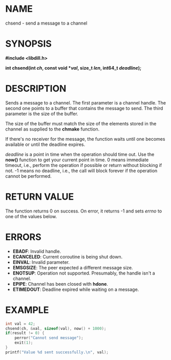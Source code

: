 # NAME

chsend - send a message to a channel

# SYNOPSIS

**#include &lt;libdill.h>**

**int chsend(int ***ch*, **const void** \*_val_**, size_t **_len_**, int64_t **_deadline_**);**

# DESCRIPTION

Sends a message to a channel. The first parameter is a channel handle. The second one points to a buffer that contains the message to send. The third parameter is the size of the buffer.

The size of the buffer must match the size of the elements stored in the channel as supplied to the **chmake** function.

If there's no receiver for the message, the function waits until one becomes available or until the deadline expires.

_deadline_ is a point in time when the operation should time out. Use the **now()** function to get your current point in time. 0 means immediate timeout, i.e., perform the operation if possible or return without blocking if not. -1 means no deadline, i.e., the call will block forever if the operation cannot be performed.

# RETURN VALUE

The function returns 0 on success. On error, it returns -1 and sets _errno_ to one of the values below.

# ERRORS

* **EBADF**: Invalid handle.
* **ECANCELED**: Current coroutine is being shut down.
* **EINVAL**: Invalid parameter.
* **EMSGSIZE**: The peer expected a different message size.
* **ENOTSUP**: Operation not supported. Presumably, the handle isn't a channel.
* **EPIPE**: Channel has been closed with **hdone**.
* **ETIMEDOUT**: Deadline expired while waiting on a message.

# EXAMPLE

```c
int val = 42;
chsend(ch, &val, sizeof(val), now() + 1000);
if(result != 0) {
    perror("Cannot send message");
    exit(1);
}
printf("Value %d sent successfully.\n", val);
```

